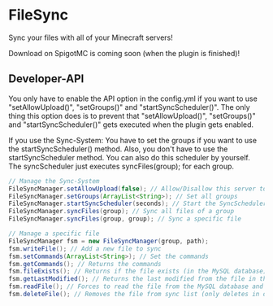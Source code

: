 # FileSync
Sync your files with all of your Minecraft servers!

Download on SpigotMC is coming soon (when the plugin is finished)!

## Developer-API
You only have to enable the API option in the config.yml if you want to use "setAllowUpload()", "setGroups()" and "startSyncScheduler()".
The only thing this option does is to prevent that "setAllowUpload()", "setGroups()" and "startSyncScheduler()" gets executed when the plugin gets enabled.

If you use the Sync-System:
You have to set the groups if you want to use the startSyncScheduler() method.
Also, you don't have to use the startSyncScheduler method. You can also do this scheduler by yourself.
The syncScheduler just executes syncFiles(group); for each group.

```java
// Manage the Sync-System
FileSyncManager.setAllowUpload(false); // Allow/Disallow this server to upload files
FileSyncManager.setGroups(ArrayList<String>); // Set all groups
FileSyncManager.startSyncScheduler(seconds); // Start the SyncScheduler (not needed)
FileSyncManager.syncFiles(group); // Sync all files of a group
FileSyncManager.syncFiles(group, group); // Sync a specific file

// Manage a specific file
FileSyncManager fsm = new FileSyncManager(group, path);
fsm.writeFile(); // Add a new file to sync
fsm.setCommands(ArrayList<String>); // Set the commands
fsm.getCommands(); // Returns the commands
fsm.fileExists(); // Returns if the file exists (in the MySQL database)
fsm.getLastModified(); // Returns the last modified from the file in the MySQL database
fsm.readFile(); // Forces to read the file from the MySQL database and write it to the server (Use FileSyncManager.syncFiles() if you don't want to force override)
fsm.deleteFile(); // Removes the file from sync list (only deletes in database, no files on disk will be deleted)
```
